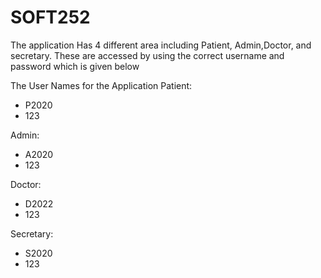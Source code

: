 # SOFT252

The application Has 4 different area including Patient, Admin,Doctor, and secretary. These are accessed by using the correct 
username and password which is given below

The User Names for the Application
Patient: 
* P2020 
* 123

 Admin: 
* A2020   
* 123

Doctor:
* D2022 
* 123

Secretary: 
* S2020 
* 123

